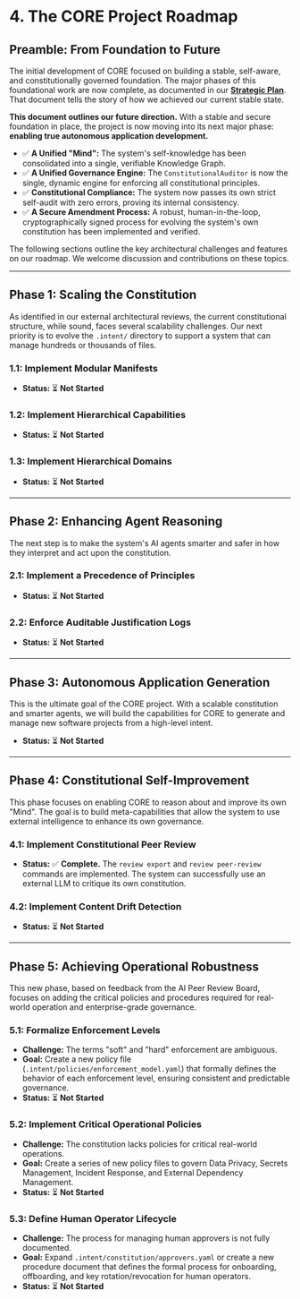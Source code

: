 # 4. The CORE Project Roadmap

## Preamble: From Foundation to Future

The initial development of CORE focused on building a stable, self-aware, and constitutionally governed foundation. The major phases of this foundational work are now complete, as documented in our **[Strategic Plan](StrategicPlan.md)**. That document tells the story of how we achieved our current stable state.

**This document outlines our future direction.** With a stable and secure foundation in place, the project is now moving into its next major phase: **enabling true autonomous application development.**

-   ✅ **A Unified "Mind":** The system's self-knowledge has been consolidated into a single, verifiable Knowledge Graph.
-   ✅ **A Unified Governance Engine:** The `ConstitutionalAuditor` is now the single, dynamic engine for enforcing all constitutional principles.
-   ✅ **Constitutional Compliance:** The system now passes its own strict self-audit with zero errors, proving its internal consistency.
-   ✅ **A Secure Amendment Process:** A robust, human-in-the-loop, cryptographically signed process for evolving the system's own constitution has been implemented and verified.

The following sections outline the key architectural challenges and features on our roadmap. We welcome discussion and contributions on these topics.

---

## Phase 1: Scaling the Constitution

As identified in our external architectural reviews, the current constitutional structure, while sound, faces several scalability challenges. Our next priority is to evolve the `.intent/` directory to support a system that can manage hundreds or thousands of files.

### 1.1: Implement Modular Manifests
-   **Status:** ⏳ **Not Started**

### 1.2: Implement Hierarchical Capabilities
-   **Status:** ⏳ **Not Started**

### 1.3: Implement Hierarchical Domains
-   **Status:** ⏳ **Not Started**

---

## Phase 2: Enhancing Agent Reasoning

The next step is to make the system's AI agents smarter and safer in how they interpret and act upon the constitution.

### 2.1: Implement a Precedence of Principles
-   **Status:** ⏳ **Not Started**

### 2.2: Enforce Auditable Justification Logs
-   **Status:** ⏳ **Not Started**

---

## Phase 3: Autonomous Application Generation

This is the ultimate goal of the CORE project. With a scalable constitution and smarter agents, we will build the capabilities for CORE to generate and manage new software projects from a high-level intent.
-   **Status:** ⏳ **Not Started**

---

## Phase 4: Constitutional Self-Improvement

This phase focuses on enabling CORE to reason about and improve its own "Mind". The goal is to build meta-capabilities that allow the system to use external intelligence to enhance its own governance.

### 4.1: Implement Constitutional Peer Review
-   **Status:** ✅ **Complete.** The `review export` and `review peer-review` commands are implemented. The system can successfully use an external LLM to critique its own constitution.

### 4.2: Implement Content Drift Detection
-   **Status:** ⏳ **Not Started**

---

## Phase 5: Achieving Operational Robustness

This new phase, based on feedback from the AI Peer Review Board, focuses on adding the critical policies and procedures required for real-world operation and enterprise-grade governance.

### 5.1: Formalize Enforcement Levels
-   **Challenge:** The terms "soft" and "hard" enforcement are ambiguous.
-   **Goal:** Create a new policy file (`.intent/policies/enforcement_model.yaml`) that formally defines the behavior of each enforcement level, ensuring consistent and predictable governance.
-   **Status:** ⏳ **Not Started**

### 5.2: Implement Critical Operational Policies
-   **Challenge:** The constitution lacks policies for critical real-world operations.
-   **Goal:** Create a series of new policy files to govern Data Privacy, Secrets Management, Incident Response, and External Dependency Management.
-   **Status:** ⏳ **Not Started**

### 5.3: Define Human Operator Lifecycle
-   **Challenge:** The process for managing human approvers is not fully documented.
-   **Goal:** Expand `.intent/constitution/approvers.yaml` or create a new procedure document that defines the formal process for onboarding, offboarding, and key rotation/revocation for human operators.
-   **Status:** ⏳ **Not Started**

